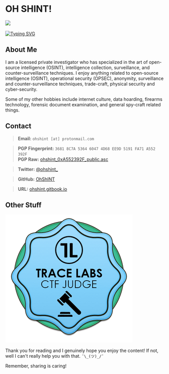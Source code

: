 # **OH SHINT!**

<img src="https://github.com/OhShINT/ohshint.gitbook.io/blob/main/Contact/donvito.png"/>

[![Typing SVG](https://readme-typing-svg.herokuapp.com?duration=6000&lines=HELLO+FRIENDS%2C+WELCOME+TO+MY+GITHUB.;LET'S+GET+SOME+OSINT+GOING+ON+IN+HERE.++)](https://git.io/typing-svg)

## **About Me**

I am a licensed private investigator who has specialized in the art of open-source intelligence (OSINT), intelligence collection, surveillance, and counter-surveillance techniques. 
I enjoy anything related to open-source intelligence (OSINT), operational security (OPSEC), anonymity, surveillance and counter-surveillance techniques, trade-craft, physical security and cyber-security. 

Some of my other hobbies include internet culture, data hoarding, firearms technology, forensic document examination, and general spy-craft related things. 


## **Contact**

> **Email:** `ohshint [at] protonmail.com`

> **PGP Fingerprint:** `3681 8C7A 5364 6047 4D68 EE9D 5191 FA71 A552 392F`   
> **PGP Raw:** [ohshint_0xA552392F_public.asc](https://raw.githubusercontent.com/OhShINT/ohshint.gitbook.io/main/Contact/ohshint_0xA552392F_public.asc)

> **Twitter:** [@ohshint_](https://twitter.com/ohshint_)

> **GitHub:** [OhShINT](https://github.com/ohshint) 

> **URL:** [ohshint.gitbook.io](https://ohshint.gitbook.io/oh-shint-its-a-blog/)


## **Other Stuff**

<img src=https://github.com/OhShINT/OhShINT/blob/main/Trace-Labs-Judge-Badge-Global-OSINT-Search-Party-CTF-2022-04-04_ohshint.png/>



Thank you for reading and I genuinely hope you enjoy the content! If not, well I can't really help you with that. `¯\_(ツ)_/¯`

Remember, sharing is caring!
